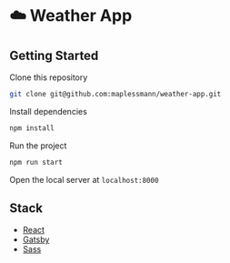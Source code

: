 # ☁️ Weather App

## Getting Started

Clone this repository

```bash
git clone git@github.com:maplessmann/weather-app.git
```

Install dependencies

```bash
npm install
```

Run the project

```bash
npm run start
```

Open the local server at `localhost:8000`

## Stack

- [React](https://reactjs.org/)
- [Gatsby](https://www.gatsbyjs.com/)
- [Sass](https://sass-lang.com/)
